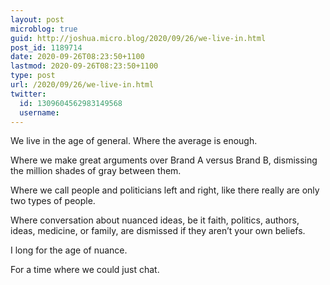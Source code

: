 ```yaml
---
layout: post
microblog: true
guid: http://joshua.micro.blog/2020/09/26/we-live-in.html
post_id: 1189714
date: 2020-09-26T08:23:50+1100
lastmod: 2020-09-26T08:23:50+1100
type: post
url: /2020/09/26/we-live-in.html
twitter:
  id: 1309604562983149568
  username: 
---
```

We live in the age of general. Where the average is enough.

Where we make great arguments over Brand A versus Brand B, dismissing the million shades of gray between them.

Where we call people and politicians left and right, like there really are only two types of people.

Where conversation about nuanced ideas, be it faith, politics, authors, ideas, medicine, or family, are dismissed if they aren’t your own beliefs.

I long for the age of nuance.

For a time where we could just chat.
